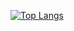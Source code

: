 [![Top Langs](https://github-readme-stats.vercel.app/api/top-langs/?username=GottaGetPaid)](https://github.com/GottaGetPaid/GottaGetPaid&layout=compact)